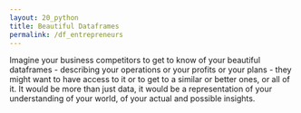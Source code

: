 ```yaml
---
layout: 20_python
title: Beautiful Dataframes
permalink: /df_entrepreneurs
---
```


Imagine your business competitors to get to know of your beautiful dataframes - describing your operations or your profits or your plans  - they might want to have access to it or to get to a similar or better ones, or all of it. It would be more than just data, it would be a representation of your understanding of your world, of your actual and possible insights.